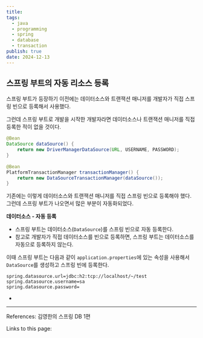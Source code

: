 ```yaml
---
title: 
tags:
  - java
  - programming
  - spring
  - database
  - transaction
publish: true
date: 2024-12-13
---
```

## 스프링 부트의 자동 리소스 등록
스프링 부트가 등장하기 이전에는 데이터소스와 트랜잭션 매니저를 개발자가 직접 스프링 빈으로 등록해서 사용했다.

그런데 스프링 부트로 개발을 시작한 개발자라면 데이터소스나 트랜잭션 매니저를 직접 등록한 적이 없을 것이다.

```java title="데이터소스와 트랜잭션 매니저를 스프링 빈으로 직접 등록"
@Bean  
DataSource dataSource() {  
    return new DriverManagerDataSource(URL, USERNAME, PASSWORD);  
}  
  
@Bean  
PlatformTransactionManager transactionManager() {  
    return new DataSourceTransactionManager(dataSource());  
}
```

기존에는 이렇게 데이터소스와 트랜잭션 매니저를 직접 스프링 빈으로 등록해야 했다. 그런데 스프링 부트가 나오면서 많은 부분이 자동화되었다.

**데이터소스 - 자동 등록**
- 스프링 부트는 데이터소스(`DataSource`)를 스프링 빈으로 자동 등록한다.
- 참고로 개발자가 직접 데이터소스를 빈으로 등록하면, 스프링 부트는 데이터소스를 자동으로 등록하지 않는다.

이때 스프링 부트는 다음과 같이 `application.properties`에 있는 속성을 사용해서 `DataSource`를 생성하고 스프링 빈에 등록한다.

```properties title="application.properties"
spring.datasource.url=jdbc:h2:tcp://localhost/~/test
spring.datasource.username=sa
spring.datasource.password=
```

- 


---
References: 김영한의 스프링 DB 1편

Links to this page: 